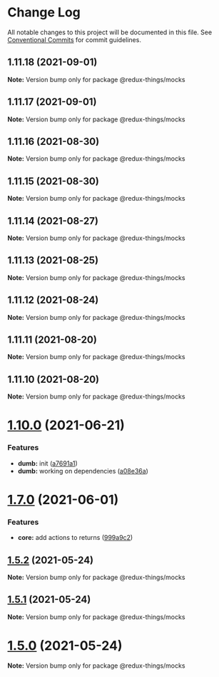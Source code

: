 # Change Log

All notable changes to this project will be documented in this file.
See [Conventional Commits](https://conventionalcommits.org) for commit guidelines.

## 1.11.18 (2021-09-01)

**Note:** Version bump only for package @redux-things/mocks





## 1.11.17 (2021-09-01)

**Note:** Version bump only for package @redux-things/mocks





## 1.11.16 (2021-08-30)

**Note:** Version bump only for package @redux-things/mocks





## 1.11.15 (2021-08-30)

**Note:** Version bump only for package @redux-things/mocks





## 1.11.14 (2021-08-27)

**Note:** Version bump only for package @redux-things/mocks





## 1.11.13 (2021-08-25)

**Note:** Version bump only for package @redux-things/mocks





## 1.11.12 (2021-08-24)

**Note:** Version bump only for package @redux-things/mocks





## 1.11.11 (2021-08-20)

**Note:** Version bump only for package @redux-things/mocks





## 1.11.10 (2021-08-20)

**Note:** Version bump only for package @redux-things/mocks





# [1.10.0](https://github.com/theguriev/redux-things/compare/v1.9.0...v1.10.0) (2021-06-21)


### Features

* **dumb:** init ([a7691a1](https://github.com/theguriev/redux-things/commit/a7691a1c0529e4dd4cf27d3154b9984e1100e2eb))
* **dumb:** working on dependencies ([a08e36a](https://github.com/theguriev/redux-things/commit/a08e36a25c3b83a8127d335312fea93ee86ff57f))





# [1.7.0](https://github.com/theguriev/redux-things/compare/v1.6.2...v1.7.0) (2021-06-01)


### Features

* **core:** add actions to returns ([999a9c2](https://github.com/theguriev/redux-things/commit/999a9c2975c7069b6d896aa1172dc64eb6e781a9))





## [1.5.2](https://github.com/theguriev/redux-things/compare/v1.5.1...v1.5.2) (2021-05-24)

**Note:** Version bump only for package @redux-things/mocks





## [1.5.1](https://github.com/theguriev/redux-things/compare/v1.5.0...v1.5.1) (2021-05-24)

**Note:** Version bump only for package @redux-things/mocks





# [1.5.0](https://github.com/theguriev/redux-things/compare/v1.4.4...v1.5.0) (2021-05-24)

**Note:** Version bump only for package @redux-things/mocks
